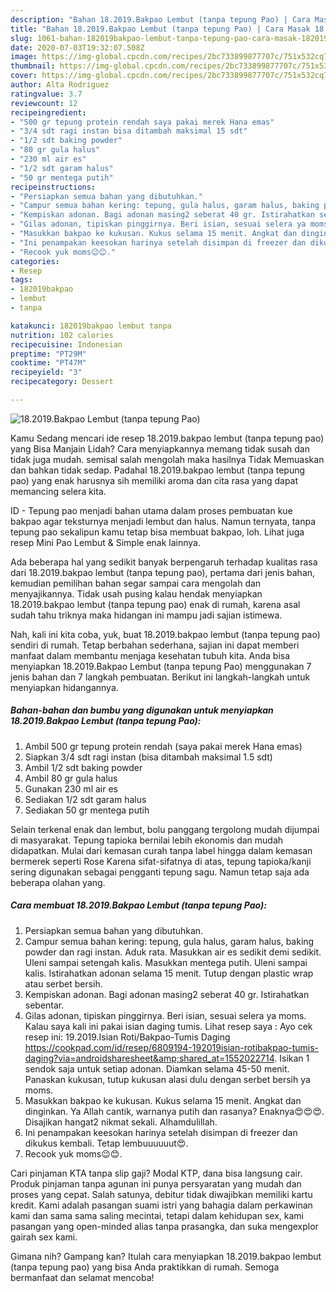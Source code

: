 ```yaml
---
description: "Bahan 18.2019.Bakpao Lembut (tanpa tepung Pao) | Cara Masak 18.2019.Bakpao Lembut (tanpa tepung Pao) Yang Lezat Sekali"
title: "Bahan 18.2019.Bakpao Lembut (tanpa tepung Pao) | Cara Masak 18.2019.Bakpao Lembut (tanpa tepung Pao) Yang Lezat Sekali"
slug: 1061-bahan-182019bakpao-lembut-tanpa-tepung-pao-cara-masak-182019bakpao-lembut-tanpa-tepung-pao-yang-lezat-sekali
date: 2020-07-03T19:32:07.508Z
image: https://img-global.cpcdn.com/recipes/2bc733899877707c/751x532cq70/182019bakpao-lembut-tanpa-tepung-pao-foto-resep-utama.jpg
thumbnail: https://img-global.cpcdn.com/recipes/2bc733899877707c/751x532cq70/182019bakpao-lembut-tanpa-tepung-pao-foto-resep-utama.jpg
cover: https://img-global.cpcdn.com/recipes/2bc733899877707c/751x532cq70/182019bakpao-lembut-tanpa-tepung-pao-foto-resep-utama.jpg
author: Alta Rodriguez
ratingvalue: 3.7
reviewcount: 12
recipeingredient:
- "500 gr tepung protein rendah saya pakai merek Hana emas"
- "3/4 sdt ragi instan bisa ditambah maksimal 15 sdt"
- "1/2 sdt baking powder"
- "80 gr gula halus"
- "230 ml air es"
- "1/2 sdt garam halus"
- "50 gr mentega putih"
recipeinstructions:
- "Persiapkan semua bahan yang dibutuhkan."
- "Campur semua bahan kering: tepung, gula halus, garam halus, baking powder dan ragi instan. Aduk rata. Masukkan air es sedikit demi sedikit. Uleni sampai setengah kalis. Masukkan mentega putih. Uleni sampai kalis. Istirahatkan adonan selama 15 menit. Tutup dengan plastic wrap atau serbet bersih."
- "Kempiskan adonan. Bagi adonan masing2 seberat 40 gr. Istirahatkan sebentar."
- "Gilas adonan, tipiskan pinggirnya. Beri isian, sesuai selera ya moms. Kalau saya kali ini pakai isian daging tumis. Lihat resep saya : Ayo cek resep ini: 19.2019.Isian Roti/Bakpao-Tumis Daging https://cookpad.com/id/resep/6809194-192019isian-rotibakpao-tumis-daging?via=androidsharesheet&amp;shared_at=1552022714. Isikan 1 sendok saja untuk setiap adonan. Diamkan selama 45-50 menit. Panaskan kukusan, tutup kukusan alasi dulu dengan serbet bersih ya moms."
- "Masukkan bakpao ke kukusan. Kukus selama 15 menit. Angkat dan dinginkan. Ya Allah cantik, warnanya putih dan rasanya? Enaknya😍😍😍. Disajikan hangat2 nikmat sekali. Alhamdulillah."
- "Ini penampakan keesokan harinya setelah disimpan di freezer dan dikukus kembali. Tetap lembuuuuuut😍."
- "Recook yuk moms😉😊."
categories:
- Resep
tags:
- 182019bakpao
- lembut
- tanpa

katakunci: 182019bakpao lembut tanpa 
nutrition: 102 calories
recipecuisine: Indonesian
preptime: "PT29M"
cooktime: "PT47M"
recipeyield: "3"
recipecategory: Dessert

---
```



![18.2019.Bakpao Lembut (tanpa tepung Pao)](https://img-global.cpcdn.com/recipes/2bc733899877707c/751x532cq70/182019bakpao-lembut-tanpa-tepung-pao-foto-resep-utama.jpg)

Kamu Sedang mencari ide resep 18.2019.bakpao lembut (tanpa tepung pao) yang Bisa Manjain Lidah? Cara menyiapkannya memang tidak susah dan tidak juga mudah. semisal salah mengolah maka hasilnya Tidak Memuaskan dan bahkan tidak sedap. Padahal 18.2019.bakpao lembut (tanpa tepung pao) yang enak harusnya sih memiliki aroma dan cita rasa yang dapat memancing selera kita.

ID - Tepung pao menjadi bahan utama dalam proses pembuatan kue bakpao agar teksturnya menjadi lembut dan halus. Namun ternyata, tanpa tepung pao sekalipun kamu tetap bisa membuat bakpao, loh. Lihat juga resep Mini Pao Lembut &amp; Simple enak lainnya.

Ada beberapa hal yang sedikit banyak berpengaruh terhadap kualitas rasa dari 18.2019.bakpao lembut (tanpa tepung pao), pertama dari jenis bahan, kemudian pemilihan bahan segar sampai cara mengolah dan menyajikannya. Tidak usah pusing kalau hendak menyiapkan 18.2019.bakpao lembut (tanpa tepung pao) enak di rumah, karena asal sudah tahu triknya maka hidangan ini mampu jadi sajian istimewa.


Nah, kali ini kita coba, yuk, buat 18.2019.bakpao lembut (tanpa tepung pao) sendiri di rumah. Tetap berbahan sederhana, sajian ini dapat memberi manfaat dalam membantu menjaga kesehatan tubuh kita. Anda bisa menyiapkan 18.2019.Bakpao Lembut (tanpa tepung Pao) menggunakan 7 jenis bahan dan 7 langkah pembuatan. Berikut ini langkah-langkah untuk menyiapkan hidangannya.

<!--inarticleads1-->

##### Bahan-bahan dan bumbu yang digunakan untuk menyiapkan 18.2019.Bakpao Lembut (tanpa tepung Pao):

1. Ambil 500 gr tepung protein rendah (saya pakai merek Hana emas)
1. Siapkan 3/4 sdt ragi instan (bisa ditambah maksimal 1.5 sdt)
1. Ambil 1/2 sdt baking powder
1. Ambil 80 gr gula halus
1. Gunakan 230 ml air es
1. Sediakan 1/2 sdt garam halus
1. Sediakan 50 gr mentega putih


Selain terkenal enak dan lembut, bolu panggang tergolong mudah dijumpai di masyarakat. Tepung tapioka bernilai lebih ekonomis dan mudah didapatkan. Mulai dari kemasan curah tanpa label hingga dalam kemasan bermerek seperti Rose Karena sifat-sifatnya di atas, tepung tapioka/kanji sering digunakan sebagai pengganti tepung sagu. Namun tetap saja ada beberapa olahan yang. 

<!--inarticleads2-->

##### Cara membuat 18.2019.Bakpao Lembut (tanpa tepung Pao):

1. Persiapkan semua bahan yang dibutuhkan.
1. Campur semua bahan kering: tepung, gula halus, garam halus, baking powder dan ragi instan. Aduk rata. Masukkan air es sedikit demi sedikit. Uleni sampai setengah kalis. Masukkan mentega putih. Uleni sampai kalis. Istirahatkan adonan selama 15 menit. Tutup dengan plastic wrap atau serbet bersih.
1. Kempiskan adonan. Bagi adonan masing2 seberat 40 gr. Istirahatkan sebentar.
1. Gilas adonan, tipiskan pinggirnya. Beri isian, sesuai selera ya moms. Kalau saya kali ini pakai isian daging tumis. Lihat resep saya : Ayo cek resep ini: 19.2019.Isian Roti/Bakpao-Tumis Daging https://cookpad.com/id/resep/6809194-192019isian-rotibakpao-tumis-daging?via=androidsharesheet&amp;shared_at=1552022714. Isikan 1 sendok saja untuk setiap adonan. Diamkan selama 45-50 menit. Panaskan kukusan, tutup kukusan alasi dulu dengan serbet bersih ya moms.
1. Masukkan bakpao ke kukusan. Kukus selama 15 menit. Angkat dan dinginkan. Ya Allah cantik, warnanya putih dan rasanya? Enaknya😍😍😍. Disajikan hangat2 nikmat sekali. Alhamdulillah.
1. Ini penampakan keesokan harinya setelah disimpan di freezer dan dikukus kembali. Tetap lembuuuuuut😍.
1. Recook yuk moms😉😊.


Cari pinjaman KTA tanpa slip gaji? Modal KTP, dana bisa langsung cair. Produk pinjaman tanpa agunan ini punya persyaratan yang mudah dan proses yang cepat. Salah satunya, debitur tidak diwajibkan memiliki kartu kredit. Kami adalah pasangan suami istri yang bahagia dalam perkawinan kami dan sama sama saling mecintai, tetapi dalam kehidupan sex, kami pasangan yang open-minded alias tanpa prasangka, dan suka mengexplor gairah sex kami. 

Gimana nih? Gampang kan? Itulah cara menyiapkan 18.2019.bakpao lembut (tanpa tepung pao) yang bisa Anda praktikkan di rumah. Semoga bermanfaat dan selamat mencoba!

